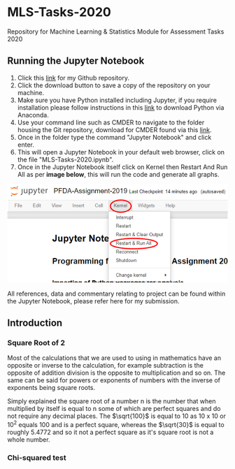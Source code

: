 # MLS-Tasks-2020
Repository for Machine Learning &amp; Statistics Module for Assessment Tasks 2020

## Running the Jupyter Notebook
1. Click this [link](https://github.com/Dowline1/MLS-Tasks-2020) for my Github repository.
2. Click the download button to save a copy of the repository on your machine.
3. Make sure you have Python installed including Jupyter, if you require installation please follow instructions in this [link](https://www.anaconda.com/distribution/) to download Python via Anaconda.
4. Use your command line such as CMDER to navigate to the folder housing the Git repository, download for CMDER found via this [link](https://cmder.net/).
5. Once in the folder type the command "Jupyter Notebook" and click enter.
6. This will open a Jupyter Notebook in your default web browser, click on the file "MLS-Tasks-2020.ipynb".
7. Once in the Jupyter Notebook itself click on Kernel then Restart And Run All as per **image below**, this will run the code and generate all graphs.

<img  src="Resources/Jupyter_Instructions.png">

All references, data and commentary relating to project can be found within the Jupyter Notebook, please refer here for my submission.

## Introduction
### Square Root of 2
Most of the calculations that we are used to using in mathematics have an opposite or inverse to the calculation, for example subtraction is the opposite of addition division is the opposite to multiplication and so on. The same can be said for powers or exponents of numbers with the inverse of exponents being square roots.

Simply explained the square root of a number n is the number that when multiplied by itself is equal to n some of which are perfect squares and do not require any decimal places. The $\sqrt{100}$ is equal to 10 as 10 x 10 or $10^2$ equals 100 and is a perfect square, whereas the $\sqrt{30}$ is equal to roughly 5.4772 and so it not a perfect square as it's square root is not a whole number.

###  Chi-squared test
